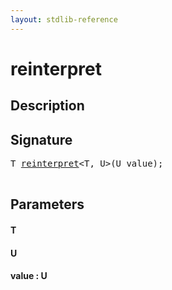 ```yaml
---
layout: stdlib-reference
---
```


# reinterpret

## Description





## Signature 

<pre>
T <a href="/stdlib-reference/global-decls/reinterpret">reinterpret</a>&lt;T, U&gt;(U <span class='code_param'>value</span>);

</pre>

## Parameters

#### T
#### U
#### value : U

